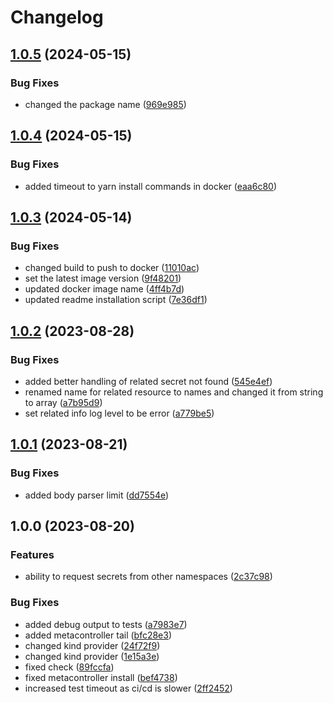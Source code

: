 # Changelog

## [1.0.5](https://github.com/flowcore-io/service-core-secret-request-controller/compare/v1.0.4...v1.0.5) (2024-05-15)


### Bug Fixes

* changed the package name ([969e985](https://github.com/flowcore-io/service-core-secret-request-controller/commit/969e9852eccf59096fbfaf42026aed9bc6916fdf))

## [1.0.4](https://github.com/flowcore-io/service-core-secret-request-controller/compare/v1.0.3...v1.0.4) (2024-05-15)


### Bug Fixes

* added timeout to yarn install commands in docker ([eaa6c80](https://github.com/flowcore-io/service-core-secret-request-controller/commit/eaa6c8005f643c49aba9319f9b6c987bbabae48c))

## [1.0.3](https://github.com/flowcore-io/service-core-secret-request-controller/compare/v1.0.2...v1.0.3) (2024-05-14)


### Bug Fixes

* changed build to push to docker ([11010ac](https://github.com/flowcore-io/service-core-secret-request-controller/commit/11010ac5db19d7094cda42e0f891ada2962afd8f))
* set the latest image version ([9f48201](https://github.com/flowcore-io/service-core-secret-request-controller/commit/9f48201b17cf5aefcaa090370ab3f806a4a61033))
* updated docker image name ([4ff4b7d](https://github.com/flowcore-io/service-core-secret-request-controller/commit/4ff4b7d526898d488f35663e6397ec704262a8b6))
* updated readme installation script ([7e36df1](https://github.com/flowcore-io/service-core-secret-request-controller/commit/7e36df1c6bb0f4f9c988c5bc2ce1f9881a65792d))

## [1.0.2](https://github.com/flowcore-io/service-core-secret-request-controller/compare/v1.0.1...v1.0.2) (2023-08-28)


### Bug Fixes

* added better handling of related secret not found ([545e4ef](https://github.com/flowcore-io/service-core-secret-request-controller/commit/545e4efef5edbb57c77bae842d9b25fdf7f81e33))
* renamed name for related resource to names and changed it from string to array ([a7b95d9](https://github.com/flowcore-io/service-core-secret-request-controller/commit/a7b95d9b5b7ae6c36d3111ef63075024a8224e39))
* set related info log level to be error ([a779be5](https://github.com/flowcore-io/service-core-secret-request-controller/commit/a779be52ee7e68e07d0a87028d6c380d7413b8ac))

## [1.0.1](https://github.com/flowcore-io/service-core-secret-request-controller/compare/v1.0.0...v1.0.1) (2023-08-21)


### Bug Fixes

* added body parser limit ([dd7554e](https://github.com/flowcore-io/service-core-secret-request-controller/commit/dd7554e6b753098b279c778c60cfac429a821d31))

## 1.0.0 (2023-08-20)


### Features

* ability to request secrets from other namespaces ([2c37c98](https://github.com/flowcore-io/service-core-secret-request-controller/commit/2c37c98096d72e38110d65639806b255e06d3811))


### Bug Fixes

* added debug output to tests ([a7983e7](https://github.com/flowcore-io/service-core-secret-request-controller/commit/a7983e79c2aae2b8e74ba4c73557a51eafc3ae2a))
* added metacontroller tail ([bfc28e3](https://github.com/flowcore-io/service-core-secret-request-controller/commit/bfc28e3d9bec9260edad7478b7fbaca490a65535))
* changed kind provider ([24f72f9](https://github.com/flowcore-io/service-core-secret-request-controller/commit/24f72f91f8cfc19c4eea1415c465957a8aef3a03))
* changed kind provider ([1e15a3e](https://github.com/flowcore-io/service-core-secret-request-controller/commit/1e15a3eb45533aa4c07173e59f161e01da7e24e6))
* fixed check ([89fccfa](https://github.com/flowcore-io/service-core-secret-request-controller/commit/89fccfa424270bd6103f1680d6d9d3c6b2aa437b))
* fixed metacontroller install ([bef4738](https://github.com/flowcore-io/service-core-secret-request-controller/commit/bef4738c79e3fbe229e61eb5f19070f18b210a6a))
* increased test timeout as ci/cd is slower ([2ff2452](https://github.com/flowcore-io/service-core-secret-request-controller/commit/2ff2452d8f2e91150f6e85404644e9a92c83fe60))
